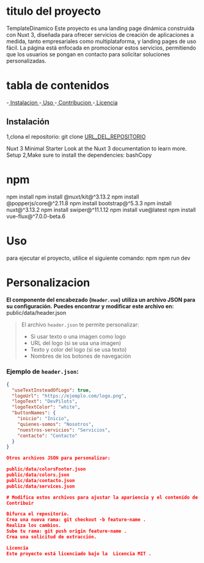 # titulo del proyecto
TemplateDinamico
Este proyecto es una landing page dinámica construida con Nuxt 3, diseñada para ofrecer servicios de creación de aplicaciones a medida, tanto empresariales como multiplataforma, y landing pages de uso fácil. La página está enfocada en promocionar estos servicios, permitiendo que los usuarios se pongan en contacto para solicitar soluciones personalizadas.

# tabla de contenidos
-[ Instalacion ]( #instalacion )
-[ Uso ]( #uso )
-[ Contribucion ]( #contribución )
-[ Licencia ]( #licencia )

## Instalación
1,clona el repositorio:
git clone [URL_DEL_REPOSITORIO](https://github.com/brixxdd/TemplateDinamico.git)

Nuxt 3 Minimal Starter
Look at the Nuxt 3 documentation to learn more.
Setup
2,Make sure to install the dependencies:
bashCopy

# npm
npm install
npm install @nuxt/kit@^3.13.2
npm install @popperjs/core@^2.11.8
npm install bootstrap@^5.3.3
npm install nuxt@^3.13.2
npm install swiper@^11.1.12
npm install vue@latest
npm install vue-flux@^7.0.0-beta.6
# Uso
para ejecutar el proyecto, utilice el siguiente comando:
npm
npm run dev
# Personalizacion
**El componente del encabezado (`Header.vue`) utiliza un archivo JSON para su configuración.**
**Puedes encontrar y modificar este archivo en:**
public/data/header.json
> El archivo `header.json` te permite personalizar:
> - Si usar texto o una imagen como logo
> - URL del logo (si se usa una imagen)
> - Texto y color del logo (si se usa texto)
> - Nombres de los botones de navegación


### Ejemplo de `header.json`:
```json
{
  "useTextInsteadOfLogo": true,
  "logoUrl": "https://ejemplo.com/logo.png",
  "logoText": "DevPilots",
  "logoTextColor": "white",
  "buttonNames": {
    "inicio": "Inicio",
    "quienes-somos": "Nosotros",
    "nuestros-servicios": "Servicios",
    "contacto": "Contacto"
  }
}

Otros archivos JSON para personalizar:

public/data/colorsFooter.json
public/data/colors.json
public/data/contacto.json
public/data/services.json

# Modifica estos archivos para ajustar la apariencia y el contenido de diferentes secciones de tu landing page.
Contribuir

Bifurca el repositorio.
Crea una nueva rama: git checkout -b feature-name .
Realiza los cambios.
Sube tu rama: git push origin feature-name .
Crea una solicitud de extracción.

Licencia
Este proyecto está licenciado bajo la  Licencia MIT .